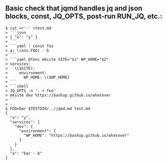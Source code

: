 ## Basic check that jqmd handles jq and json blocks, const, JQ_OPTS, post-run RUN_JQ, etc.:

    $ cat <<'-' >test.md
    > ```json
    > { "x": "y" }
    > ```
    > ```yaml ! const foo
    > a: \(env.FOO) - b
    > ```
    > ```yaml @func mksite SITE="$1" WP_HOME="$2"
    > services:
    >   \($SITE):
    >     environment:
    >       WP_HOME: \($WP_HOME)
    > ```
    > ```shell
    > JQ_OPTS -n '. + foo'
    > mksite dev https://bashup.github.io/whatever
    > ```
    > -
    $ FOO=bar $TESTDIR/../jqmd.md test.md
    {
      "x": "y",
      "services": {
        "dev": {
          "environment": {
            "WP_HOME": "https://bashup.github.io/whatever"
          }
        }
      },
      "a": "bar - b"
    }

